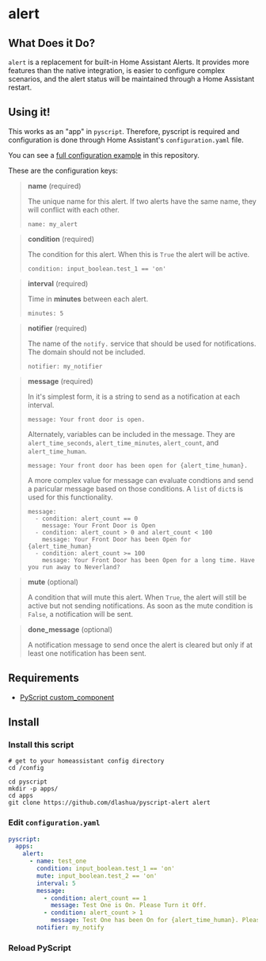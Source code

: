 # alert

## What Does it Do?

`alert` is a replacement for built-in Home Assistant Alerts. It provides more features than the native integration, is easier to configure complex scenarios, and the alert status will be maintained through a Home Assistant restart.

## Using it!

This works as an "app" in `pyscript`. Therefore, pyscript is required and configuration is done through Home Assistant's `configuration.yaml` file.

You can see a [full configuration example](config.sample.yaml) in this repository.

These are the configuration keys:

> **name** (required)
>
> The unique name for this alert. If two alerts have the same name, they will conflict with each other.
>
> ```
> name: my_alert
> ```

> **condition** (required)
> 
> The condition for this alert. When this is `True` the alert will be active.
>
> ```
> condition: input_boolean.test_1 == 'on'
> ```

> **interval** (required)
> 
> Time in **minutes** between each alert.
>
> ```
> minutes: 5
> ```

> **notifier** (required)
>
> The name of the `notify.` service that should be used for notifications. The domain should not be included.
> 
> ```
> notifier: my_notifier
> ```

> **message** (required)
> 
> In it's simplest form, it is a string to send as a notification at each interval.
>
> ```
> message: Your front door is open.
> ```
>
> Alternately, variables can be included in the message. They are `alert_time_seconds`, `alert_time_minutes`, `alert_count`, and `alert_time_human`.
> 
> ```
> message: Your front door has been open for {alert_time_human}.
> ```
>
> A more complex value for message can evaluate condtions and send a paricular message based on those conditions. A `list` of `dict`s is used for this functionality.
>
> ```
> message:
>   - condition: alert_count == 0
>     message: Your Front Door is Open
>   - condition: alert_count > 0 and alert_count < 100
>     message: Your Front Door has been Open for {alert_time_human}
>   - condition: alert_count >= 100
>     message: Your Front Door has been Open for a long time. Have you run away to Neverland?
> ```

> **mute** (optional)
>
> A condition that will mute this alert. When `True`, the alert will still be active but not sending notifications. As soon as the mute condition is `False`, a notification will be sent.

> **done_message** (optional)
>
> A notification message to send once the alert is cleared but only if at least one notification has been sent.

## Requirements

* [PyScript custom_component](https://github.com/custom-components/pyscript)

## Install

### Install this script
```
# get to your homeassistant config directory
cd /config

cd pyscript
mkdir -p apps/
cd apps
git clone https://github.com/dlashua/pyscript-alert alert
```

### Edit `configuration.yaml`

```yaml
pyscript:
  apps:    
    alert:
      - name: test_one
        condition: input_boolean.test_1 == 'on'
        mute: input_boolean.test_2 == 'on'
        interval: 5
        message:
          - condition: alert_count == 1
            message: Test One is On. Please Turn it Off.
          - condition: alert_count > 1
            message: Test One has been On for {alert_time_human}. Please Turn it off.
        notifier: my_notify
```

### Reload PyScript
